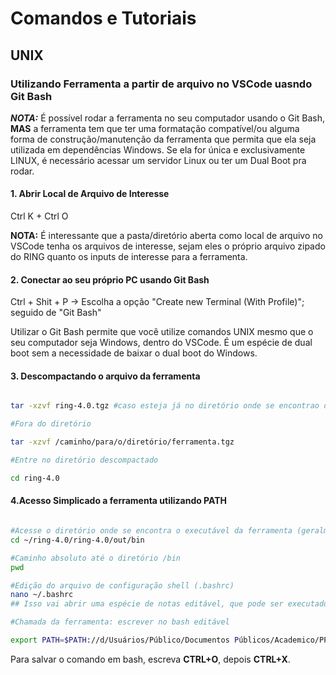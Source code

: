 # Comandos e Tutoriais 

## UNIX

### Utilizando Ferramenta a partir de arquivo no VSCode uasndo Git Bash
***NOTA:*** É possível rodar a ferramenta no seu computador usando o Git Bash, **MAS** a ferramenta tem que ter uma formatação compatível/ou alguma forma de construção/manutenção da ferramenta que permita que ela seja utilizada em dependências Windows. Se ela for única e exclusivamente LINUX, é necessário acessar um servidor Linux ou ter um Dual Boot pra rodar. 


#### 1. Abrir Local de Arquivo de Interesse
Ctrl K + Ctrl O

**NOTA:** É interessante que a pasta/diretório aberta como local de arquivo no VSCode tenha os arquivos de interesse, sejam eles o próprio arquivo zipado do RING quanto os inputs de interesse para a ferramenta.

#### 2. Conectar ao seu próprio PC usando Git Bash
Ctrl + Shit + P -> Escolha a opção "Create new Terminal (With Profile)"; seguido de "Git Bash" 

Utilizar o Git Bash permite que você utilize comandos UNIX mesmo que o seu computador seja Windows, dentro do VSCode. É um espécie de dual boot sem a necessidade de baixar o dual boot do Windows. 

#### 3. Descompactando o arquivo da ferramenta

```bash

tar -xzvf ring-4.0.tgz #caso esteja já no diretório onde se encontrao o arquivo

#Fora do diretório

tar -xzvf /caminho/para/o/diretório/ferramenta.tgz

#Entre no diretório descompactado

cd ring-4.0

```
#### 4.Acesso Simplicado a ferramenta utilizando PATH

```bash

#Acesse o diretório onde se encontra o executável da ferramenta (geralmente no /bin)
cd ~/ring-4.0/ring-4.0/out/bin

#Caminho absoluto até o diretório /bin
pwd

#Edição do arquivo de configuração shell (.bashrc)
nano ~/.bashrc
## Isso vai abrir uma espécie de notas editável, que pode ser executado. arquivos salvos em nano tem o final '.sh', e podem carregar scripts completos.

#Chamada da ferramenta: escrever no bash editável

export PATH=$PATH://d/Usuários/Público/Documentos Públicos/Academico/PPG_Bioinfo/masters/Batata/ring-4.0/ring-4.0/out/bin

```

Para salvar o comando em bash, escreva **CTRL+O**, depois **CTRL+X**. 
